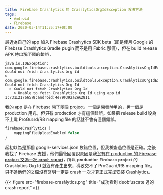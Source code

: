 ```yaml
---
title: Firebase Crashlytics 的 CrashlyticsOrgIdException 解決方法
tags:
  - Android
  - Firebase
date: 2020-03-14T11:55:17+08:00
---
```



最近為自己的 app 加入 Firebase Crashlytics SDK beta（即是使用 Google 的 Firebase Crashlytics Gradle plugin 而不是用 Fabric 那個），但在 build release APK 時出現下面的錯誤：

```text
java.io.IOException: com.google.firebase.crashlytics.buildtools.exception.CrashlyticsOrgIdException: Could not fetch Crashlytics Org Id
> com.google.firebase.crashlytics.buildtools.exception.CrashlyticsOrgIdException: Could not fetch Crashlytics Org Id
  > Could not fetch Crashlytics Org Id
    > Unable to fetch Crashlytics Org Id using app id 1:731121766578:android:4e799392a2e62811
```

我的 app 是在 Firebase 開了兩個 project，一個是開發時用的，另一個是 production 用的。但只有 production 才有這個錯誤。如果把 release build 設為不上載 ProGuard/R8 mapping file 的話就不會有這個錯誤。

```gradle
firebaseCrashlytics {
    mappingFileUploadEnabled false
}
```

起初以為是那個 google-services.json 放錯位置，但我檢查過位置是正確。之後我找了 Firebase 支援，他們最後回覆說原因是我[沒有在 production 的 Firebase project 交過一次 crash report](https://stackoverflow.com/questions/59837528/build-failed-with-crashlyticsorgidexception/60029241#60029241)，所以 production Firebase project 的 Crashlytics Org Id 就沒有產生出來，導致交不了 ProGuard/R8 mapping file。只不過他們的文檔沒有寫明一定要 crash 一次才算正式完成安裝 Crashlytics。

{{< figure src="firebase-crashlytics.png" title="成功看到 deobfuscate 過的 crash report" >}}
